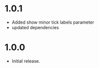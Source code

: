 # 1.0.1
* Added show minor tick labels parameter
* updated dependencies

# 1.0.0

* Initial release.